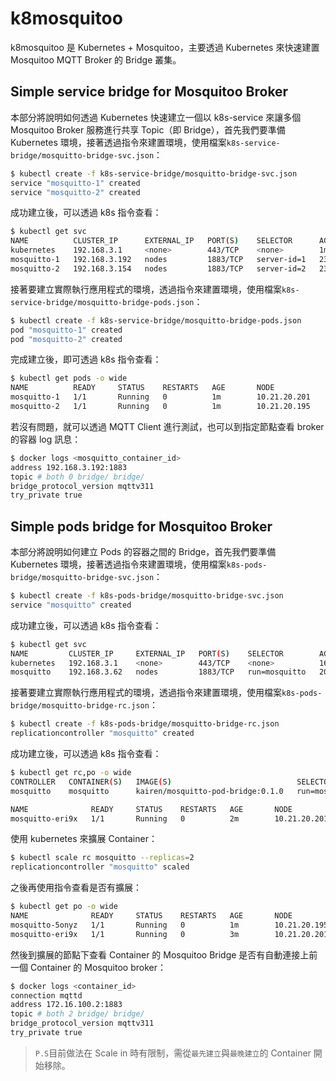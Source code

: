 # k8mosquitoo
k8mosquitoo 是 Kubernetes + Mosquitoo，主要透過 Kubernetes 來快速建置 Mosquitoo MQTT Broker 的 Bridge 叢集。

## Simple service bridge for Mosquitoo Broker
本部分將說明如何透過 Kubernetes 快速建立一個以 k8s-service 來讓多個 Mosquitoo Broker 服務進行共享 Topic（即 Bridge），首先我們要準備 Kubernetes 環境，接著透過指令來建置環境，使用檔案```k8s-service-bridge/mosquitto-bridge-svc.json```：
```sh
$ kubectl create -f k8s-service-bridge/mosquitto-bridge-svc.json
service "mosquitto-1" created
service "mosquitto-2" created
```

成功建立後，可以透過 k8s 指令查看：
```sh
$ kubectl get svc
NAME          CLUSTER_IP      EXTERNAL_IP   PORT(S)    SELECTOR      AGE
kubernetes    192.168.3.1     <none>        443/TCP    <none>        1m
mosquitto-1   192.168.3.192   nodes         1883/TCP   server-id=1   23s
mosquitto-2   192.168.3.154   nodes         1883/TCP   server-id=2   23s
```

接著要建立實際執行應用程式的環境，透過指令來建置環境，使用檔案```k8s-service-bridge/mosquitto-bridge-pods.json```：
```sh
$ kubectl create -f k8s-service-bridge/mosquitto-bridge-pods.json
pod "mosquitto-1" created
pod "mosquitto-2" created
```

完成建立後，即可透過 k8s 指令查看：
```sh
$ kubectl get pods -o wide
NAME          READY     STATUS    RESTARTS   AGE       NODE
mosquitto-1   1/1       Running   0          1m        10.21.20.201
mosquitto-2   1/1       Running   0          1m        10.21.20.195
```

若沒有問題，就可以透過 MQTT Client 進行測試，也可以到指定節點查看 broker 的容器 log 訊息：
```sh
$ docker logs <mosquitto_container_id>
address 192.168.3.192:1883
topic # both 0 bridge/ bridge/
bridge_protocol_version mqttv311
try_private true
```

## Simple pods bridge for Mosquitoo Broker
本部分將說明如何建立 Pods 的容器之間的 Bridge，首先我們要準備 Kubernetes 環境，接著透過指令來建置環境，使用檔案```k8s-pods-bridge/mosquitto-bridge-svc.json```：
```sh
$ kubectl create -f k8s-pods-bridge/mosquitto-bridge-svc.json
service "mosquitto" created
```

成功建立後，可以透過 k8s 指令查看：
```sh
$ kubectl get svc
NAME         CLUSTER_IP     EXTERNAL_IP   PORT(S)    SELECTOR        AGE
kubernetes   192.168.3.1    <none>        443/TCP    <none>          16h
mosquitto    192.168.3.62   nodes         1883/TCP   run=mosquitto   20s
```

接著要建立實際執行應用程式的環境，透過指令來建置環境，使用檔案```k8s-pods-bridge/mosquitto-bridge-rc.json```：
```sh
$ kubectl create -f k8s-pods-bridge/mosquitto-bridge-rc.json
replicationcontroller "mosquitto" created
```

成功建立後，可以透過 k8s 指令查看：
```sh
$ kubectl get rc,po -o wide
CONTROLLER   CONTAINER(S)   IMAGE(S)                            SELECTOR        REPLICAS   AGE
mosquitto    mosquitto      kairen/mosquitto-pod-bridge:0.1.0   run=mosquitto   2          2m

NAME              READY     STATUS    RESTARTS   AGE       NODE
mosquitto-eri9x   1/1       Running   0          2m        10.21.20.201
```

使用 kubernetes 來擴展 Container：
```sh
$ kubectl scale rc mosquitto --replicas=2
replicationcontroller "mosquitto" scaled
```

之後再使用指令查看是否有擴展：
```sh
$ kubectl get po -o wide
NAME              READY     STATUS    RESTARTS   AGE       NODE
mosquitto-5onyz   1/1       Running   0          1m        10.21.20.195
mosquitto-eri9x   1/1       Running   0          3m        10.21.20.201
```

然後到擴展的節點下查看 Container 的 Mosquitoo Bridge 是否有自動連接上前一個 Container 的 Mosquitoo broker：
```sh
$ docker logs <container_id>
connection mqttd
address 172.16.100.2:1883
topic # both 2 bridge/ bridge/
bridge_protocol_version mqttv311
try_private true
```
> ```P.S```目前做法在 Scale in 時有限制，需從```最先建立```與```最晚建立```的 Container 開始移除。
